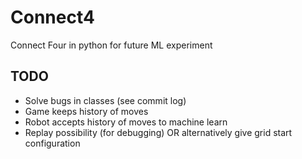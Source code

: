 # Connect4
Connect Four in python for future ML experiment

## TODO
* Solve bugs in classes (see commit log)
* Game keeps history of moves
* Robot accepts history of moves to machine learn
* Replay possibility (for debugging) OR alternatively give grid start configuration